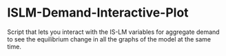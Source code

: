 # ISLM-Demand-Interactive-Plot
Script that lets you interact with the IS-LM variables for aggregate demand to see the equilibrium change in all the graphs of the model at the same time.
